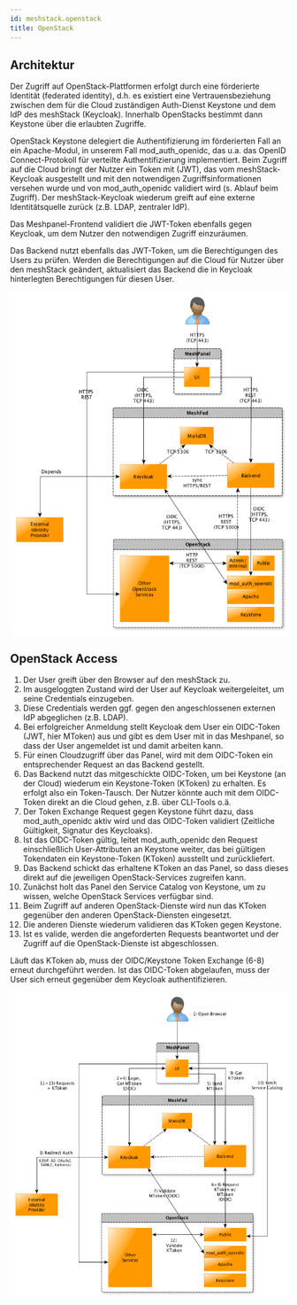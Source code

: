 ```yaml
---
id: meshstack.openstack
title: OpenStack
---
```


## Architektur

Der Zugriff auf OpenStack-Plattformen erfolgt durch eine förderierte Identität (federated identity), d.h. es existiert eine Vertrauensbeziehung zwischen dem für die Cloud zuständigen Auth-Dienst Keystone und dem IdP des meshStack (Keycloak). Innerhalb OpenStacks bestimmt dann Keystone über die erlaubten Zugriffe.

OpenStack Keystone delegiert die Authentifizierung im förderierten Fall an ein Apache-Modul, in unserem Fall mod_auth_openidc, das u.a. das OpenID Connect-Protokoll für verteilte Authentifizierung implementiert. Beim Zugriff auf die Cloud bringt der Nutzer ein Token mit (JWT), das vom meshStack-Keycloak ausgestellt und mit den notwendigen Zugriffsinformationen versehen wurde und von mod_auth_openidc validiert wird (s. Ablauf beim Zugriff). Der meshStack-Keycloak wiederum greift auf eine externe Identitätsquelle zurück (z.B. LDAP, zentraler IdP).

Das Meshpanel-Frontend validiert die JWT-Token ebenfalls gegen Keycloak, um dem Nutzer den notwendigen Zugriff einzuräumen.

Das Backend nutzt ebenfalls das JWT-Token, um die Berechtigungen des Users zu prüfen. Werden die Berechtigungen auf die Cloud für Nutzer über den meshStack geändert, aktualisiert das Backend die in Keycloak hinterlegten Berechtigungen für diesen User.

![OpenStack Architecture](assets/os-architecture.png)

## OpenStack Access

1. Der User greift über den Browser auf den meshStack zu.
2. Im ausgeloggten Zustand wird der User auf Keycloak weitergeleitet, um seine Credentials einzugeben.
3. Diese Credentials werden ggf. gegen den angeschlossenen externen IdP abgeglichen (z.B. LDAP).
4. Bei erfolgreicher Anmeldung stellt Keycloak dem User ein OIDC-Token (JWT, hier MToken) aus und gibt es dem User mit in das Meshpanel, so dass der User angemeldet ist und damit arbeiten kann.
5. Für einen Cloudzugriff über das Panel, wird mit dem OIDC-Token ein entsprechender Request an das Backend gestellt.
6. Das Backend nutzt das mitgeschickte OIDC-Token, um bei Keystone (an der Cloud) wiederum ein Keystone-Token (KToken) zu erhalten. Es erfolgt also ein Token-Tausch. Der Nutzer könnte auch mit dem OIDC-Token direkt an die Cloud gehen, z.B. über CLI-Tools o.ä.
7. Der Token Exchange Request gegen Keystone führt dazu, dass mod_auth_openidc aktiv wird und das OIDC-Token validiert (Zeitliche Gültigkeit, Signatur des Keycloaks).
8. Ist das OIDC-Token gültig, leitet mod_auth_openidc den Request einschließlich User-Attributen an Keystone weiter, das bei gültigen Tokendaten ein Keystone-Token (KToken) ausstellt und zurückliefert.
9. Das Backend schickt das erhaltene KToken an das Panel, so dass dieses direkt auf die jeweiligen OpenStack-Services zugreifen kann.
10. Zunächst holt das Panel den Service Catalog von Keystone, um zu wissen, welche OpenStack Services verfügbar sind.
11. Beim Zugriff auf anderen OpenStack-Dienste wird nun das KToken gegenüber den anderen OpenStack-Diensten eingesetzt.
12. Die anderen Dienste wiederum validieren das KToken gegen Keystone.
13. Ist es valide, werden die angeforderten Requests beantwortet und der Zugriff auf die OpenStack-Dienste ist abgeschlossen.

Läuft das KToken ab, muss der OIDC/Keystone Token Exchange (6-8) erneut durchgeführt werden. Ist das OIDC-Token abgelaufen, muss der User sich erneut gegenüber dem Keycloak authentifizieren.

![OpenStack Communication](assets/os-communication.png)
